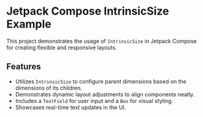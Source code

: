 # Jetpack Compose IntrinsicSize Example

This project demonstrates the usage of `IntrinsicSize` in Jetpack Compose for creating flexible and responsive layouts.

## Features

- Utilizes `IntrinsicSize` to configure parent dimensions based on the dimensions of its children.
- Demonstrates dynamic layout adjustments to align components neatly.
- Includes a `TextField` for user input and a `Box` for visual styling.
- Showcases real-time text updates in the UI.
